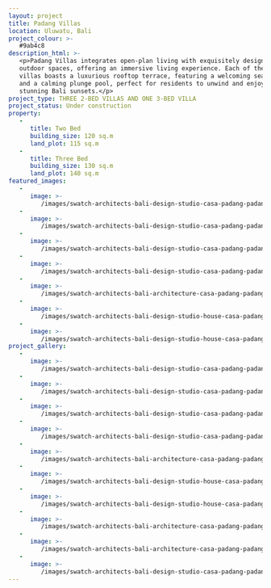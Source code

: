 ```yaml
---
layout: project
title: Padang Villas
location: Uluwatu, Bali
project_colour: >-
   #9ab4c8
description_html: >-
   <p>Padang Villas integrates open-plan living with exquisitely designed
   outdoor spaces, offering an immersive living experience. Each of the four
   villas boasts a luxurious rooftop terrace, featuring a welcoming seating area
   and a calming plunge pool, perfect for residents to unwind and enjoy the
   stunning Bali sunsets.</p>
project_type: THREE 2-BED VILLAS AND ONE 3-BED VILLA
project_status: Under construction
property:
   -
      title: Two Bed
      building_size: 120 sq.m
      land_plot: 115 sq.m
   -
      title: Three Bed
      building_size: 130 sq.m
      land_plot: 140 sq.m
featured_images:
   -
      image: >-
         /images/swatch-architects-bali-design-studio-casa-padang-padang-villas-two-bed-10.jpg
   -
      image: >-
         /images/swatch-architects-bali-design-studio-casa-padang-padang-villas-two-bed-13.jpg
   -
      image: >-
         /images/swatch-architects-bali-design-studio-casa-padang-padang-villas-two-bed-12.jpg
   -
      image: >-
         /images/swatch-architects-bali-design-studio-casa-padang-padang-villas-two-bed-18.jpg
   -
      image: >-
         /images/swatch-architects-bali-architecture-casa-padang-padang-villas-two-bed-1.jpg
   -
      image: >-
         /images/swatch-architects-bali-design-studio-house-casa-padang-padang-villas-three-bed9.jpg
   -
      image: >-
         /images/swatch-architects-bali-design-studio-house-casa-padang-padang-villas-three-bed10.jpg
project_gallery:
   -
      image: >-
         /images/swatch-architects-bali-design-studio-casa-padang-padang-villas-two-bed-10.jpg
   -
      image: >-
         /images/swatch-architects-bali-design-studio-casa-padang-padang-villas-two-bed-13.jpg
   -
      image: >-
         /images/swatch-architects-bali-design-studio-casa-padang-padang-villas-two-bed-12.jpg
   -
      image: >-
         /images/swatch-architects-bali-design-studio-casa-padang-padang-villas-two-bed-18.jpg
   -
      image: >-
         /images/swatch-architects-bali-architecture-casa-padang-padang-villas-two-bed-1.jpg
   -
      image: >-
         /images/swatch-architects-bali-design-studio-house-casa-padang-padang-villas-three-bed9.jpg
   -
      image: >-
         /images/swatch-architects-bali-design-studio-house-casa-padang-padang-villas-three-bed10.jpg
   -
      image: >-
         /images/swatch-architects-bali-architecture-casa-padang-padang-villa-house-complex-1.jpg
   -
      image: >-
         /images/swatch-architects-bali-architecture-casa-padang-padang-villas-three-bed8.jpg
   -
      image: >-
         /images/swatch-architects-bali-design-studio-casa-padang-padang-villas-two-bed-15.jpg
---
```


